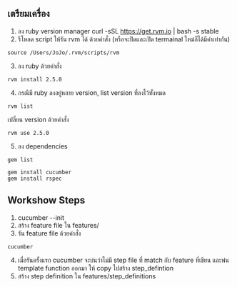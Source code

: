 ## เตรียมเครื่อง
1. ลง ruby version manager
curl -sSL https://get.rvm.io | bash -s stable
2. รีโหลด script ให้รัน rvm ได้ ด้วยคำสั่ง (หรือจะปิดและเปิด termainal ใหม่ก็ได้มีค่าเท่ากัน)
```
source /Users/JoJo/.rvm/scripts/rvm
```
3. ลง ruby ด้วยคำสั่ง
```
rvm install 2.5.0
```
4. กรณีมี ruby ลงอยู่หลาย version, list version ที่ลงไว้ทั้งหมด
```
rvm list
```
เปลี่ยน version ด้วยคำสั่ง
```
rvm use 2.5.0
```
5. ลง dependencies
```
gem list
```
```
gem install cucumber
gem install rspec
```

## Workshow Steps
1. cucumber --init
2. สร้าง feature file ใน features/
3. รัน feature file ด้วยคำสั่ง
```
cucumber
```
4. เมื่อรันครั้งแรก cucumber จะบ่นว่าไม่มี step file ที่ match กับ feature ที่เขียน และพ่น template function ออกมา ให้ copy ไปสร้าง step_defintion
5. สร้าง step definition ใน features/step_definitions